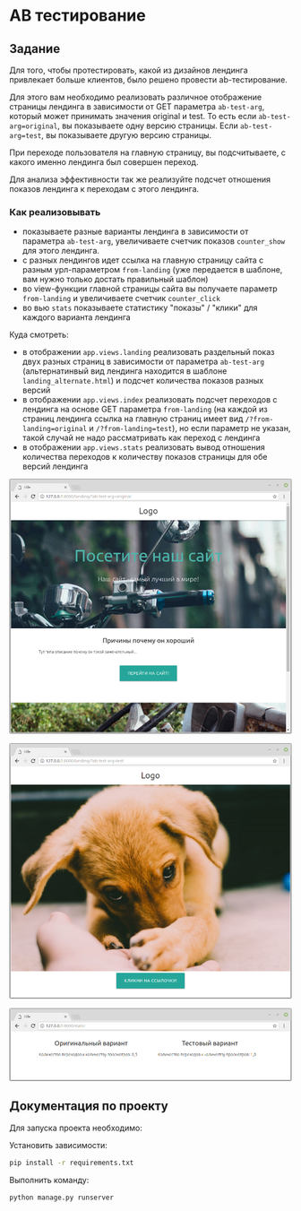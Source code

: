 
# AB тестирование

## Задание


Для того, чтобы протестировать, какой из дизайнов лендинга привлекает больше клиентов, было решено провести ab-тестирование.

Для этого вам необходимо реализовать различное отображение страницы лендинга в зависимости от GET параметра `ab-test-arg`, который может принимать значения original и test. То есть если `ab-test-arg=original`, вы показываете одну версию страницы. Если `ab-test-arg=test`, вы показываете другую версию страницы.

При переходе пользователя на главную страницу, вы подсчитываете, с какого именно лендинга был совершен переход.

Для анализа эффективности так же реализуйте подсчет отношения показов лендинга к переходам с этого лендинга.

### Как реализовывать

- показываете разные варианты лендинга в зависимости от параметра `ab-test-arg`, увеличиваете счетчик показов `counter_show` для этого лендинга.
- с разных лендингов идет ссылка на главную страницу сайта с разным урл-параметром `from-landing` (уже передается в шаблоне, вам нужно только достать правильный шаблон)
- во view-функции главной страницы сайта вы получаете параметр `from-landing` и увеличиваете счетчик `counter_click`
- во вью `stats` показываете статистику "показы" / "клики" для каждого варианта лендинга  

Куда смотреть:

* в отображении `app.views.landing` реализовать раздельный показ двух разных страниц в зависимости от параметра `ab-test-arg`
  (альтернатинвый вид лендинга находится в шаблоне `landing_alternate.html`)
  и подсчет количества показов разных версий
* в отображении `app.views.index` реализовать подсчет переходов с лендинга
  на основе GET параметра `from-landing` (на каждой из страниц лендинга
  ссылка на главную страниц имеет вид `/?from-landing=original` и `/?from-landing=test`), но если параметр не указан, такой случай не надо рассматривать как переход с лендинга
* в отображении `app.views.stats` реализовать вывод
  отношения количества переходов к количеству показов страницы
  для обе версий лендинга

![Изначальный лендинг](./res/original.png)

![Альтернативный лендинг](./res/test.png)

![Статистика](./res/stats.png)

## Документация по проекту

Для запуска проекта необходимо:

Установить зависимости:

```bash
pip install -r requirements.txt
```

Выполнить команду:

```bash
python manage.py runserver
```
